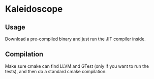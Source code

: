 # Kaleidoscope

## Usage

Download a pre-compiled binary and just run the JIT compiler inside.

## Compilation

Make sure cmake can find LLVM and GTest (only if you want to run the tests), and then do a standard cmake compilation.
